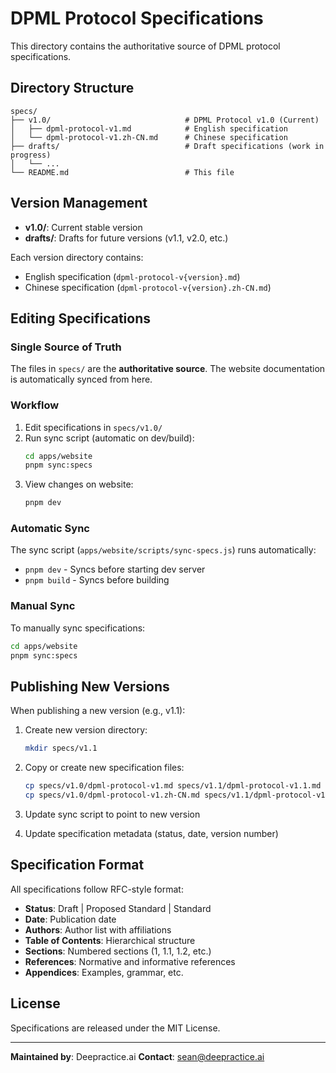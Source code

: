 # DPML Protocol Specifications

This directory contains the authoritative source of DPML protocol specifications.

## Directory Structure

```
specs/
├── v1.0/                              # DPML Protocol v1.0 (Current)
│   ├── dpml-protocol-v1.md            # English specification
│   └── dpml-protocol-v1.zh-CN.md      # Chinese specification
├── drafts/                            # Draft specifications (work in progress)
│   └── ...
└── README.md                          # This file
```

## Version Management

- **v1.0/**: Current stable version
- **drafts/**: Drafts for future versions (v1.1, v2.0, etc.)

Each version directory contains:
- English specification (`dpml-protocol-v{version}.md`)
- Chinese specification (`dpml-protocol-v{version}.zh-CN.md`)

## Editing Specifications

### Single Source of Truth

The files in `specs/` are the **authoritative source**. The website documentation is automatically synced from here.

### Workflow

1. Edit specifications in `specs/v1.0/`
2. Run sync script (automatic on dev/build):
   ```bash
   cd apps/website
   pnpm sync:specs
   ```
3. View changes on website:
   ```bash
   pnpm dev
   ```

### Automatic Sync

The sync script (`apps/website/scripts/sync-specs.js`) runs automatically:
- `pnpm dev` - Syncs before starting dev server
- `pnpm build` - Syncs before building

### Manual Sync

To manually sync specifications:

```bash
cd apps/website
pnpm sync:specs
```

## Publishing New Versions

When publishing a new version (e.g., v1.1):

1. Create new version directory:
   ```bash
   mkdir specs/v1.1
   ```

2. Copy or create new specification files:
   ```bash
   cp specs/v1.0/dpml-protocol-v1.md specs/v1.1/dpml-protocol-v1.1.md
   cp specs/v1.0/dpml-protocol-v1.zh-CN.md specs/v1.1/dpml-protocol-v1.1.zh-CN.md
   ```

3. Update sync script to point to new version

4. Update specification metadata (status, date, version number)

## Specification Format

All specifications follow RFC-style format:

- **Status**: Draft | Proposed Standard | Standard
- **Date**: Publication date
- **Authors**: Author list with affiliations
- **Table of Contents**: Hierarchical structure
- **Sections**: Numbered sections (1, 1.1, 1.2, etc.)
- **References**: Normative and informative references
- **Appendices**: Examples, grammar, etc.

## License

Specifications are released under the MIT License.

---

**Maintained by**: Deepractice.ai
**Contact**: sean@deepractice.ai
